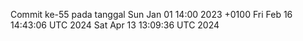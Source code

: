 Commit ke-55 pada tanggal Sun Jan 01 14:00 2023 +0100
Fri Feb 16 14:43:06 UTC 2024
Sat Apr 13 13:09:36 UTC 2024
